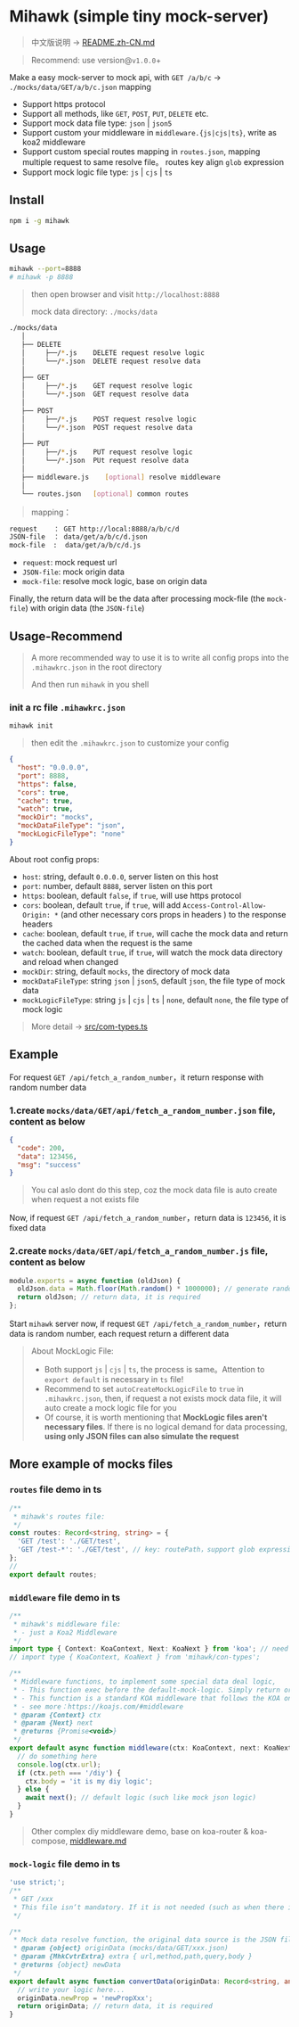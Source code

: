 # Mihawk (simple tiny mock-server)

> 中文版说明 → [README.zh-CN.md](./README.zh_CN.md)

> Recommend: use version@`v1.0.0`+

Make a easy mock-server to mock api, with `GET /a/b/c` -> `./mocks/data/GET/a/b/c.json` mapping

- Support https protocol
- Support all methods, like `GET`, `POST`, `PUT`, `DELETE` etc.
- Support mock data file type: `json` | `json5`
- Support custom your middleware in `middleware.{js|cjs|ts}`, write as koa2 middleware
- Support custom special routes mapping in `routes.json`, mapping multiple request to same resolve file。 routes key align `glob` expression
- Support mock logic file type: `js` | `cjs` | `ts`

## Install

```sh
npm i -g mihawk
```

## Usage

```sh
mihawk --port=8888
# mihawk -p 8888
```

> then open browser and visit `http://localhost:8888`
>
> mock data directory: `./mocks/data`

```sh
./mocks/data
   │
   ├── DELETE
   │     ├──/*.js    DELETE request resolve logic
   │     └──/*.json  DELETE request resolve data
   │
   ├── GET
   │     ├──/*.js    GET request resolve logic
   │     └──/*.json  GET request resolve data
   │
   ├── POST
   │     ├──/*.js    POST request resolve logic
   │     └──/*.json  POST request resolve data
   │
   ├── PUT
   │     ├──/*.js    PUT request resolve logic
   │     └──/*.json  PUt request resolve data
   │
   ├── middleware.js    [optional] resolve middleware
   │
   └── routes.json   [optional] common routes
```

> mapping：

```sh
request    ： GET http://local:8888/a/b/c/d
JSON-file  ： data/get/a/b/c/d.json
mock-file  :  data/get/a/b/c/d.js
```

- `request`: mock request url
- `JSON-file`: mock origin data
- `mock-file`: resolve mock logic, base on origin data

Finally, the return data will be the data after processing mock-file (the `mock-file`) with origin data (the `JSON-file`)

## Usage-Recommend

> A more recommended way to use it is to write all config props into the `.mihawkrc.json` in the root directory
>
> And then run `mihawk` in you shell

### init a rc file `.mihawkrc.json`

```sh
mihawk init
```

> then edit the `.mihawkrc.json` to customize your config

```json
{
  "host": "0.0.0.0",
  "port": 8888,
  "https": false,
  "cors": true,
  "cache": true,
  "watch": true,
  "mockDir": "mocks",
  "mockDataFileType": "json",
  "mockLogicFileType": "none"
}
```

About root config props:

- `host`: string, default `0.0.0.0`, server listen on this host
- `port`: number, default `8888`, server listen on this port
- `https`: boolean, default `false`, if `true`, will use https protocol
- `cors`: boolean, default `true`, if `true`, will add `Access-Control-Allow-Origin: *` (and other necessary cors props in headers ) to the response headers
- `cache`: boolean, default `true`, if `true`, will cache the mock data and return the cached data when the request is the same
- `watch`: boolean, default `true`, if `true`, will watch the mock data directory and reload when changed
- `mockDir`: string, default `mocks`, the directory of mock data
- `mockDataFileType`: string `json` | `json5`, default `json`, the file type of mock data
- `mockLogicFileType`: string `js` | `cjs` | `ts` | `none`, default `none`, the file type of mock logic

> More detail -> [src/com-types.ts](https://github.com/Froguard/mihawk/blob/master/src/com-types.ts)

## Example

For request `GET /api/fetch_a_random_number`，it return response with random number data

### 1.create `mocks/data/GET/api/fetch_a_random_number.json` file, content as below

```json
{
  "code": 200,
  "data": 123456,
  "msg": "success"
}
```

> You cal aslo dont do this step, coz the mock data file is auto create when request a not exists file

Now, if request `GET /api/fetch_a_random_number`，return data is `123456`, it is fixed data

### 2.create `mocks/data/GET/api/fetch_a_random_number.js` file, content as below

```js
module.exports = async function (oldJson) {
  oldJson.data = Math.floor(Math.random() * 1000000); // generate random number
  return oldJson; // return data, it is required
};
```

Start `mihawk` server now, if request `GET /api/fetch_a_random_number`，return data is random number, each request return a different data

> About MockLogic File:
>
> - Both support `js` | `cjs` | `ts`, the process is same。Attention to `export default` is necessary in `ts` file!
> - Recommend to set `autoCreateMockLogicFile` to `true` in `.mihawkrc.json`, then, if request a not exists mock data file, it will auto create a mock logic file for you
> - Of course, it is worth mentioning that **MockLogic files aren't necessary files**. If there is no logical demand for data processing, **using only JSON files can also simulate the request**

## More example of mocks files

### `routes` file demo in ts

```ts
/**
 * mihawk's routes file:
 */
const routes: Record<string, string> = {
  'GET /test': './GET/test',
  'GET /test-*': './GET/test', // key: routePath，support glob expression; value:  mock data file path (no ext)
};
//
export default routes;
```

### `middleware` file demo in ts

```ts
/**
 * mihawk's middleware file:
 * - just a Koa2 Middleware
 */
import type { Context: KoaContext, Next: KoaNext } from 'koa'; // need koa@v2.0.0+
// import type { KoaContext, KoaNext } from 'mihawk/con-types';

/**
 * Middleware functions, to implement some special data deal logic,
 * - This function exec before the default-mock-logic. Simply return or don`t call "await next()" could skip default-mock-logic
 * - This function is a standard KOA middleware that follows the KOA onion ring model
 * - see more：https://koajs.com/#middleware
 * @param {Context} ctx
 * @param {Next} next
 * @returns {Promise<void>}
 */
export default async function middleware(ctx: KoaContext, next: KoaNext) {
  // do something here
  console.log(ctx.url);
  if (ctx.peth === '/diy') {
    ctx.body = 'it is my diy logic';
  } else {
    await next(); // default logic (such like mock json logic)
  }
}
```

> Other complex diy middleware demo, base on koa-router & koa-compose, [middleware.md](./docs/middleware.md)

### `mock-logic` file demo in ts

```ts
'use strict;';
/**
 * GET /xxx
 * This file isn‘t mandatory. If it is not needed (such as when there is no need to modify response data), it can be deleted directly
 */

/**
 * Mock data resolve function, the original data source is the JSON file with the same name as this file
 * @param {object} originData (mocks/data/GET/xxx.json)
 * @param {MhkCvtrExtra} extra { url,method,path,query,body }
 * @returns {object} newData
 */
export default async function convertData(originData: Record<string, any>, extra: Record<string, any>) {
  // write your logic here...
  originData.newProp = 'newPropXxx';
  return originData; // return data, it is required
}
```
